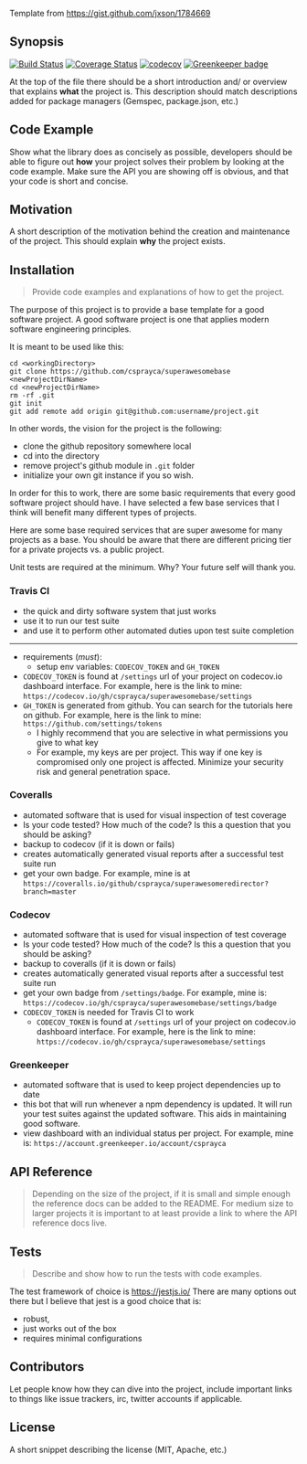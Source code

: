 Template from https://gist.github.com/jxson/1784669

## Synopsis

[![Build Status](https://travis-ci.org/csprayca/superawesomebase.svg?branch=master)](https://travis-ci.org/csprayca/superawesomebase)
[![Coverage Status](https://coveralls.io/repos/github/csprayca/superawesomebase/badge.svg?branch=master)](https://coveralls.io/github/csprayca/superawesomebase?branch=master)
[![codecov](https://codecov.io/gh/csprayca/superawesomebase/branch/master/graph/badge.svg)](https://codecov.io/gh/csprayca/superawesomebase)
[![Greenkeeper badge](https://badges.greenkeeper.io/csprayca/superawesomebase.svg)](https://greenkeeper.io/)

At the top of the file there should be a short introduction and/ or overview that explains **what** the project is. This description should match descriptions added for package managers (Gemspec, package.json, etc.)

## Code Example

Show what the library does as concisely as possible, developers should be able to figure out **how** your project solves their problem by looking at the code example. Make sure the API you are showing off is obvious, and that your code is short and concise.

## Motivation

A short description of the motivation behind the creation and maintenance of the project. This should explain **why** the project exists.

## Installation

> Provide code examples and explanations of how to get the project.

The purpose of this project is to provide a base template for a good software project. A good software project is one that applies modern software engineering principles.

It is meant to be used like this:

```
cd <workingDirectory>
git clone https://github.com/csprayca/superawesomebase <newProjectDirName>
cd <newProjectDirName>
rm -rf .git
git init
git add remote add origin git@github.com:username/project.git
```

In other words, the vision for the project is the following:

- clone the github repository somewhere local
- cd into the directory
- remove project's github module in `.git` folder
- initialize your own git instance if you so wish.

In order for this to work, there are some basic requirements that every good software project should have. I have selected a few base services that I think will benefit many different types of projects.

Here are some base required services that are super awesome for many projects as a base. You should be aware that there are different pricing tier for a private projects vs. a public project.

Unit tests are required at the minimum. Why? Your future self will thank you.

### Travis CI

- the quick and dirty software system that just works
- use it to run our test suite
- and use it to perform other automated duties upon test suite completion

---

- requirements (_must_):
  - setup env variables: `CODECOV_TOKEN` and `GH_TOKEN`
- `CODECOV_TOKEN` is found at `/settings` url of your project on codecov.io dashboard interface. For example, here is the link to mine: `https://codecov.io/gh/csprayca/superawesomebase/settings`
- `GH_TOKEN` is generated from github. You can search for the tutorials here on github. For example, here is the link to mine: `https://github.com/settings/tokens`
  - I highly recommend that you are selective in what permissions you give to what key
  - For example, my keys are per project. This way if one key is compromised only one project is affected. Minimize your security risk and general penetration space.

### Coveralls

- automated software that is used for visual inspection of test coverage
- Is your code tested? How much of the code? Is this a question that you should be asking?
- backup to codecov (if it is down or fails)
- creates automatically generated visual reports after a successful test suite run
- get your own badge. For example, mine is at `https://coveralls.io/github/csprayca/superawesomeredirector?branch=master`

### Codecov

- automated software that is used for visual inspection of test coverage
- Is your code tested? How much of the code? Is this a question that you should be asking?
- backup to coveralls (if it is down or fails)
- creates automatically generated visual reports after a successful test suite run
- get your own badge from `/settings/badge`. For example, mine is: `https://codecov.io/gh/csprayca/superawesomebase/settings/badge`
- `CODECOV_TOKEN` is needed for Travis CI to work
  - `CODECOV_TOKEN` is found at `/settings` url of your project on codecov.io dashboard interface. For example, here is the link to mine: `https://codecov.io/gh/csprayca/superawesomebase/settings`

### Greenkeeper

- automated software that is used to keep project dependencies up to date
- this bot that will run whenever a npm dependency is updated. It will run your test suites against the updated software. This aids in maintaining good software.
- view dashboard with an individual status per project. For example, mine is: `https://account.greenkeeper.io/account/csprayca`

## API Reference

> Depending on the size of the project, if it is small and simple enough the reference docs can be added to the README. For medium size to larger projects it is important to at least provide a link to where the API reference docs live.

## Tests

> Describe and show how to run the tests with code examples.

The test framework of choice is https://jestjs.io/ There are many options out there but I believe that jest is a good choice that is:

- robust,
- just works out of the box
- requires minimal configurations

## Contributors

Let people know how they can dive into the project, include important links to things like issue trackers, irc, twitter accounts if applicable.

## License

A short snippet describing the license (MIT, Apache, etc.)
